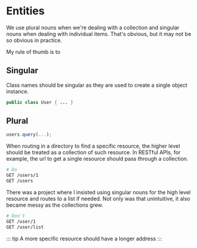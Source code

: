 # Entities

We use plural nouns when we're dealing with a collection and singular
nouns when dealing with individual items. That's obvious, but it may
not be so obvious in practice.

My rule of thumb is to

## Singular

Class names should be singular as they are used to create a single
object instance.

```java
public class User { ... }
```

## Plural

```js
users.query(...);
```

When routing in a directory to find a specific resource, the higher
level should be treated as a collection of such resource. In RESTful
APIs, for example, the url to get a single resource should pass
through a collection.

```sh
# Do
GET /users/1
GET /users
```

There was a project where I insisted using singular nouns for the high
level resource and routes to a list if needed. Not only was that
unintuitive, it also became messy as the collections grew.

```sh
# Don't
GET /user/1
GET /user/list
```

::: tip
A more specific resource should have a longer address
:::
